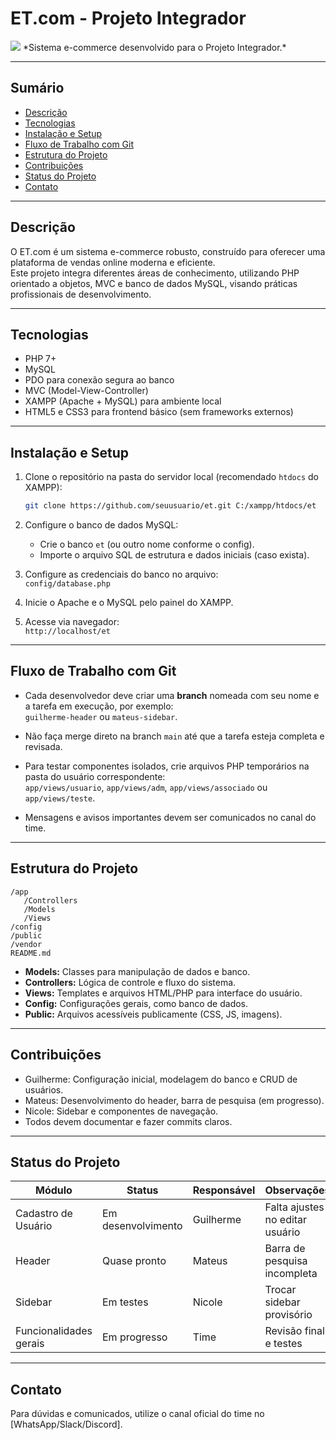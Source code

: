 
# ET.com - Projeto Integrador

<img src="https://www.sescsp.org.br/wp-content/uploads/2024/03/scorsese.jpeg" />
*Sistema e-commerce desenvolvido para o Projeto Integrador.* 

---

## Sumário

- [Descrição](#descrição)  
- [Tecnologias](#tecnologias)  
- [Instalação e Setup](#instalação-e-setup)  
- [Fluxo de Trabalho com Git](#fluxo-de-trabalho-com-git)  
- [Estrutura do Projeto](#estrutura-do-projeto)  
- [Contribuições](#contribuições)  
- [Status do Projeto](#status-do-projeto)  
- [Contato](#contato)

---

## Descrição

O ET.com é um sistema e-commerce robusto, construído para oferecer uma plataforma de vendas online moderna e eficiente.  
Este projeto integra diferentes áreas de conhecimento, utilizando PHP orientado a objetos, MVC e banco de dados MySQL, visando práticas profissionais de desenvolvimento.

---

## Tecnologias

- PHP 7+  
- MySQL  
- PDO para conexão segura ao banco  
- MVC (Model-View-Controller)  
- XAMPP (Apache + MySQL) para ambiente local  
- HTML5 e CSS3 para frontend básico (sem frameworks externos)  

---

## Instalação e Setup

1. Clone o repositório na pasta do servidor local (recomendado `htdocs` do XAMPP):  
   ```bash
   git clone https://github.com/seuusuario/et.git C:/xampp/htdocs/et
   ```

2. Configure o banco de dados MySQL:  
   - Crie o banco `et` (ou outro nome conforme o config).  
   - Importe o arquivo SQL de estrutura e dados iniciais (caso exista).

3. Configure as credenciais do banco no arquivo:  
   `config/database.php`

4. Inicie o Apache e o MySQL pelo painel do XAMPP.

5. Acesse via navegador:  
   `http://localhost/et`

---

## Fluxo de Trabalho com Git

- Cada desenvolvedor deve criar uma **branch** nomeada com seu nome e a tarefa em execução, por exemplo:  
  `guilherme-header` ou `mateus-sidebar`.

- Não faça merge direto na branch `main` até que a tarefa esteja completa e revisada.

- Para testar componentes isolados, crie arquivos PHP temporários na pasta do usuário correspondente:  
  `app/views/usuario`, `app/views/adm`, `app/views/associado` ou `app/views/teste`.

- Mensagens e avisos importantes devem ser comunicados no canal do time.

---

## Estrutura do Projeto

```
/app
   /Controllers
   /Models
   /Views
/config
/public
/vendor
README.md
```

- **Models:** Classes para manipulação de dados e banco.  
- **Controllers:** Lógica de controle e fluxo do sistema.  
- **Views:** Templates e arquivos HTML/PHP para interface do usuário.  
- **Config:** Configurações gerais, como banco de dados.  
- **Public:** Arquivos acessíveis publicamente (CSS, JS, imagens).  

---

## Contribuições

- Guilherme: Configuração inicial, modelagem do banco e CRUD de usuários.  
- Mateus: Desenvolvimento do header, barra de pesquisa (em progresso).  
- Nicole: Sidebar e componentes de navegação.  
- Todos devem documentar e fazer commits claros.

---

## Status do Projeto

| Módulo              | Status             | Responsável | Observações                       |
|---------------------|--------------------|-------------|---------------------------------|
| Cadastro de Usuário  | Em desenvolvimento | Guilherme   | Falta ajustes no editar usuário |
| Header              | Quase pronto       | Mateus      | Barra de pesquisa incompleta    |
| Sidebar             | Em testes          | Nicole      | Trocar sidebar provisório       |
| Funcionalidades gerais | Em progresso     | Time        | Revisão final e testes          |

---

## Contato

Para dúvidas e comunicados, utilize o canal oficial do time no [WhatsApp/Slack/Discord].

